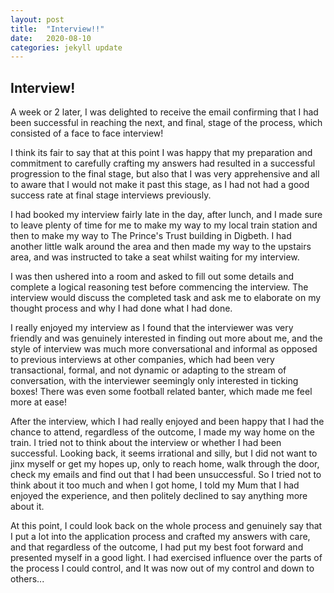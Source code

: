 ```yaml
---
layout: post
title:  "Interview!!"
date:   2020-08-10 
categories: jekyll update
---
```


## Interview!

A week or 2 later, I was delighted to receive the email confirming that I had been successful in reaching the next, and final, stage of the process, which consisted of a face to face interview!

I think its fair to say that at this point I was happy that my preparation and commitment to carefully crafting my answers had resulted in a successful progression to the final stage, but also that I was very apprehensive and all to aware that I would not make it past this stage, as I had not had a good success rate at final stage interviews previously. 

I had booked my interview fairly late in the day, after lunch, and I made sure to leave plenty of time for me to make my way to my local train station and then to make my way to The Prince's Trust building in Digbeth. I had another little walk around the area and then made my way to the upstairs area, and was instructed to take a seat whilst waiting for my interview. 

I was then ushered into a room and asked to fill out some details and complete a logical reasoning test before commencing the interview. The interview would discuss the completed task and ask me to elaborate on my thought process and why I had done what I had done. 

I really enjoyed my interview as I found that the interviewer was very friendly and was genuinely interested in finding out more about me, and the style of interview was much more conversational and informal as opposed to previous interviews at other companies, which had been very transactional, formal, and not dynamic or adapting to the stream of conversation, with the interviewer seemingly only interested in ticking boxes! There was even some football related banter, which made me feel more at ease!

After the interview, which I had really enjoyed and been happy that I had the chance to attend, regardless of the outcome, I made my way home on the train. I tried not to think about the interview or whether I had been successful. Looking back, it seems irrational and silly, but I did not want to jinx myself or get my hopes up, only to reach home, walk through the door, check my emails and find out that I had been unsuccessful. So I tried not to think about it too much and when I got home, I told my Mum that I had enjoyed the experience, and then politely declined to say anything more about it.  

At this point, I could look back on the whole process and genuinely say that I put a lot into the application process and crafted my answers with care, and that regardless of the outcome, I had put my best foot forward and presented myself in a good light. I had exercised influence over the parts of the process I could control, and It was now out of my control and down to others...